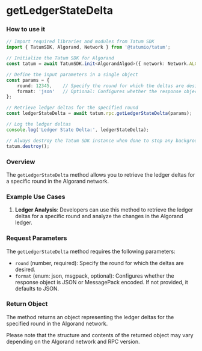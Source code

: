 # getLedgerStateDelta

### How to use it

```typescript
// Import required libraries and modules from Tatum SDK
import { TatumSDK, Algorand, Network } from '@tatumio/tatum';

// Initialize the Tatum SDK for Algorand
const tatum = await TatumSDK.init<AlgorandAlgod>({ network: Network.ALGORAND_ALGOD });

// Define the input parameters in a single object
const params = {
    round: 12345,    // Specify the round for which the deltas are desired (number).
    format: 'json'   // Optional: Configures whether the response object is JSON or MessagePack encoded. If not provided, defaults to JSON (enum: json, msgpack).
};

// Retrieve ledger deltas for the specified round
const ledgerStateDelta = await tatum.rpc.getLedgerStateDelta(params);

// Log the ledger deltas
console.log('Ledger State Delta:', ledgerStateDelta);

// Always destroy the Tatum SDK instance when done to stop any background processes
tatum.destroy();
```

### Overview

The `getLedgerStateDelta` method allows you to retrieve the ledger deltas for a specific round in the Algorand network.

### Example Use Cases

1. **Ledger Analysis**: Developers can use this method to retrieve the ledger deltas for a specific round and analyze the changes in the Algorand ledger.

### Request Parameters

The `getLedgerStateDelta` method requires the following parameters:

- `round` (number, required): Specify the round for which the deltas are desired.
- `format` (enum: json, msgpack, optional): Configures whether the response object is JSON or MessagePack encoded. If not provided, it defaults to JSON.

### Return Object

The method returns an object representing the ledger deltas for the specified round in the Algorand network.

Please note that the structure and contents of the returned object may vary depending on the Algorand network and RPC version.